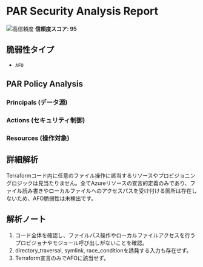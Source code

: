 # PAR Security Analysis Report

![高信頼度](https://img.shields.io/badge/信頼度-高-red) **信頼度スコア: 95**

## 脆弱性タイプ

- `AFO`

## PAR Policy Analysis

### Principals (データ源)


### Actions (セキュリティ制御)


### Resources (操作対象)


## 詳細解析

Terraformコード内に任意のファイル操作に該当するリソースやプロビジョニングロジックは見当たりません。全てAzureリソースの宣言的定義のみであり、ファイル読み書きやローカルファイルへのアクセスパスを受け付ける箇所は存在しないため、AFO脆弱性は未検出です。

## 解析ノート

1. コード全体を確認し、ファイルパス操作やローカルファイルアクセスを行うプロビジョナやモジュール呼び出しがないことを確認。
2. directory_traversal, symlink, race_conditionを誘発する入力も存在せず。
3. Terraform宣言のみでAFOに該当せず。

